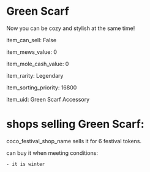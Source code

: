 # Green Scarf

Now you can be cozy and stylish at the same time!

item_can_sell: False

item_mews_value: 0

item_mole_cash_value: 0

item_rarity: Legendary

item_sorting_priority: 16800

item_uid: Green Scarf Accessory

# shops selling Green Scarf:

coco_festival_shop_name sells it for 6 festival tokens.

  can buy it when meeting conditions: 

    - it is winter